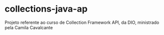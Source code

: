 # collections-java-ap
Projeto referente ao curso de Collection Framework API, da DIO, ministrado pela Camila Cavalcante
